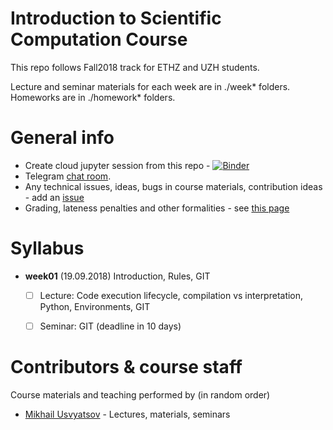 # Introduction to Scientific Computation Course

This repo follows Fall2018 track for ETHZ and UZH students.

Lecture and seminar materials for each week are in ./week* folders. Homeworks are in ./homework* folders.

# General info
* Create cloud jupyter session from this repo - [![Binder](https://mybinder.org/badge.svg)](https://mybinder.org/v2/gh/Aelphy/ISC2018/fall18)
* Telegram [chat room](https://t.me/icsfall18).
* Any technical issues, ideas, bugs in course materials, contribution ideas - add an [issue](https://github.com/Aelphy/ISC2018/issues)
* Grading, lateness penalties and other formalities - see [this page](https://github.com/Aelphy/ISC2018/wiki/Homeworks-and-grading-(ETHZ-and-UZH))


# Syllabus
- __week01__ (19.09.2018) Introduction, Rules, GIT
  - [ ] Lecture: Code execution lifecycle, compilation vs interpretation, Python, Environments, GIT
  - [ ] Seminar: GIT (deadline in 10 days)


# Contributors & course staff
Course materials and teaching performed by (in random order)
- [Mikhail Usvyatsov](http://www.prs.igp.ethz.ch/content/specialinterest/baug/institute-igp/photogrammetry-and-remote-sensing/en/group/people/person-detail.html?persid=242711) - Lectures, materials, seminars


